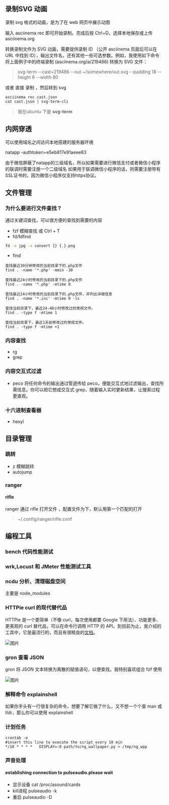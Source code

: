 ## 录制SVG 动画

录制 svg 格式的动画，是为了在 web 网页中展示动图


输入 asciinema rec 即可开始录制。完成后按 Ctrl+D，选择本地保存或上传 asciinema.org

转换录制文件为 SVG 动画，需要提供录制 ID （公开 asciinema 页面后可以在 URL 中找到 ID），输出文件名，还有其他一些可选参数。例如，我使用如下命令将上面例子中的终端录制 (asciinema.org/a/219486) 转换为 SVG 文件：

> svg-term --cast=219486 --out ~/somewhere/out.svg --padding 18 --height 8 --width 80

或者 直接 录制 ，然后转到 svg
``` shell
asciinema rec cast.json
cat cast.json | svg-term-cli
```
> 我在ubuntu 下是 **svg-term**


## 内网穿透
可以使用域名之间访问本地搭建的服务器环境


natapp -authtoken=e5eb817e91aeee83  

由于微信屏蔽了natapp的三级域名，所以如果需要进行微信支付或者微信小程序的联调时需要注册一个二级域名
如果用于联调微信小程序的话，则需要注册带有SSL证书的，因为微信小程序仅支持https协议。

## 文件管理 
### 为什么要进行文件查找？
通过关键词查找，可以很方便的查找到需要的内容

- fzf 模糊查找 或 Ctrl + T
- fd/fdfind

``` sh
fd -e jpg -x convert {} {.}.png
```

- find 
``` 
查找最近30分钟修改的当前目录下的.php文件
find . -name '*.php' -mmin -30

查找最近24小时修改的当前目录下的.php文件
find . -name '*.php' -mtime 0

查找最近24小时修改的当前目录下的.php文件，并列出详细信息
find . -name '*.inc' -mtime 0 -ls

查找当前目录下，最近24-48小时修改过的常规文件。
find . -type f -mtime 1

查找当前目录下，最近1天前修改过的常规文件。
find . -type f -mtime +1
``` 

### 内容查找 

- rg
- grep 

### 内容交互式过滤 

- peco
将任何命令的输出通过管道传给 peco，便能交互式地过滤输出，查找所需信息。你可以把它想成交互式 grep，随着输入实时更新结果，让搜索过程更直观。

### 十六进制查看器 

- hexyl 

## 目录管理 
### 跳转 

- z 模糊跳转
- autojump

### ranger 

#### rifle

ranger 通过 rifle 打开文件 ，配置文件为下，默认用第一个匹配的打开
> ~/.config/ranger/rifle.conf

## 编程工具 

### bench 代码性能测试

### wrk,Locust 和 JMeter 性能测试工具 ###

### ncdu 分析、清理磁盘空间 ###

主要是 node_modules

### HTTPie curl 的现代替代品 ###

HTTPie 是一个更简单（不像 curl，每次使用都要 Google 下用法）、功能更多、更美观的 curl 替代品，可以在命令行调用 HTTP 的 API。到目前为止，我介绍的工具中，它是最流行的，而且有很精良的[文档](https://httpie.org/doc)。

![图片](images/commandlineTools/3.webp)


### gron 查看 JSON ###

gron 将 JSON 文本转换为离散的赋值语句，以便查找。我特别喜欢组合 fzf 使用  

![图片](images/commandlineTools/1.gif)

### 解释命令 explainshell ###

如果你手头有一行很复杂的命令，想要了解它做了什么，又不想一个个查 man 或 tldr，那么你可以使用 explainshell

### 计划任务 ###

``` crontab
crontab -e
#insert this line to execute the script every 10 min
*/10 * * * *   DISPLAY=:0 path/to/ng_wallpaper.py > /tmp/ng_wpp
```



### 声音处理 

#### establishing connection to pulseaudio.please wait 
- 显示设备 cat /proc/asound/cards
- kill进程 pulseaudio -k 
- 重启 pulseaudio -D

